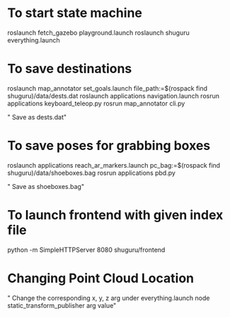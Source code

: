 # To start state machine
roslaunch fetch_gazebo playground.launch
roslaunch shuguru everything.launch

# To save destinations
roslaunch map_annotator set_goals.launch file_path:=$(rospack find shuguru)/data/dests.dat
roslaunch applications navigation.launch
rosrun applications keyboard_teleop.py
rosrun map_annotator cli.py

" Save as dests.dat"

# To save poses for grabbing boxes
roslaunch applications reach_ar_markers.launch pc_bag:=$(rospack find shuguru)/data/shoeboxes.bag
rosrun applications pbd.py

" Save as shoeboxes.bag"

# To launch frontend with given index file
python -m SimpleHTTPServer 8080 shuguru/frontend  

# Changing Point Cloud Location
" Change the corresponding x, y, z arg under everything.launch node
 static_transform_publisher arg value"
